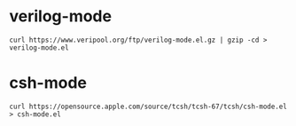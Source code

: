 

# verilog-mode

```
curl https://www.veripool.org/ftp/verilog-mode.el.gz | gzip -cd > verilog-mode.el
```

# csh-mode


```
curl https://opensource.apple.com/source/tcsh/tcsh-67/tcsh/csh-mode.el > csh-mode.el
```
